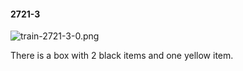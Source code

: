 #### 2721-3
![train-2721-3-0.png](https://github.com/lil-lab/nlvr/raw/master/nlvr/train/images/1/train-2721-3-0.png "train-2721-3-0.png")

There is a box with 2 black items and one yellow item.